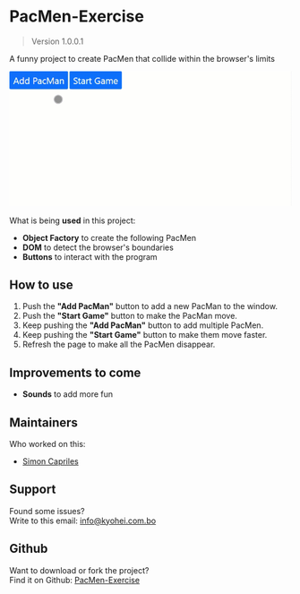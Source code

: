 # PacMen-Exercise

> Version 1.0.0.1

A funny project to create PacMen that collide within the browser's limits

![PacMen.gif](./PacMen.gif)

What is being **used** in this project:
- **Object Factory** to create the following PacMen
- **DOM** to detect the browser's boundaries
- **Buttons** to interact with the program

## How to use

1. Push the **"Add PacMan"** button to add a new PacMan to the window.
2. Push the **"Start Game"** button to make the PacMan move.
3. Keep pushing the **"Add PacMan"** button to add multiple PacMen.
4. Keep pushing the **"Start Game"** button to make them move faster.
5. Refresh the page to make all the PacMen disappear.

## Improvements to come

- **Sounds** to add more fun

## Maintainers
Who worked on this:
- [Simon Capriles](https://simoncapriles.github.io/)

## Support

Found some issues?  
Write to this email: <a href="mailto:info@kyohei.com.bo"><i class="font-icon icon-envelope"></i>info@kyohei.com.bo</a>

## Github

Want to download or fork the project?  
Find it on Github: [PacMen-Exercise](https://github.com/SimonCapriles/PacMen-Exercise)